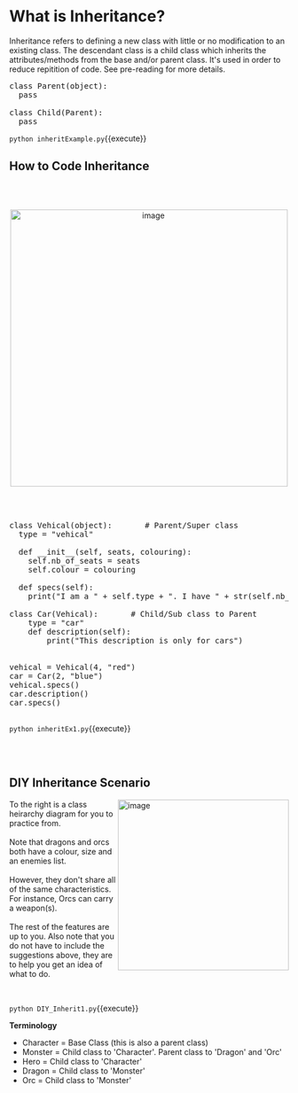 # What is Inheritance?
Inheritance refers to defining a new class with little or no modification to an existing class. The descendant class is a child class which inherits the attributes/methods from the base and/or parent class. It's used in order to reduce repitition of code. See pre-reading for more details.

<pre class="file" data-filename="inheritExample.py" data-target="replace">
class Parent(object):
  pass
  
class Child(Parent):
  pass
</pre>

`python inheritExample.py`{{execute}}

## How to Code Inheritance

<br></br>
<p align="center">
  <img width="500"  alt="image" src="https://www.learnbyexample.org/wp-content/uploads/python/Python-Inheritance-Illustration.png">
</p>
<br></br>

<pre class="file" data-filename="inheritEx1.py" data-target="replace">
class Vehical(object):       # Parent/Super class
  type = "vehical"
  
  def __init__(self, seats, colouring):
    self.nb_of_seats = seats
    self.colour = colouring
      
  def specs(self):
    print("I am a " + self.type + ". I have " + str(self.nb_of_seats) + " seats and I am " + self.colour)

class Car(Vehical):       # Child/Sub class to Parent
    type = "car"
    def description(self):
        print("This description is only for cars")
        
    
vehical = Vehical(4, "red")
car = Car(2, "blue")
vehical.specs()
car.description()
car.specs()

</pre>

`python inheritEx1.py`{{execute}}

<br></br>

## DIY Inheritance Scenario
<img width="308"  align="right" alt="image" src="https://ds055uzetaobb.cloudfront.net/brioche/uploads/7vXgCqKOYV-lotr.png?width=2400">
To the right is a class heirarchy diagram for you to practice from.<br></br>Note that dragons and orcs both have a colour, size and an enemies list.<br></br>However, they don't share all of the same characteristics. For instance, Orcs can carry a weapon(s).<br></br>The rest of the features are up to you. Also note that you do not have to include the suggestions above, they are to help you get an idea of what to do.
<br></br>

<pre class="file" data-filename="DIY_Inherit1.py" data-target="replace">
</pre>

`python DIY_Inherit1.py`{{execute}}

**Terminology**
<ul>
  <li>Character = Base Class (this is also a parent class)</li>
  <li>Monster = Child class to 'Character'. Parent class to 'Dragon' and 'Orc'</li>
  <li>Hero = Child class to 'Character'</li>
  <li>Dragon = Child class to 'Monster'</li>
  <li>Orc = Child class to 'Monster'</li>
</ul>



